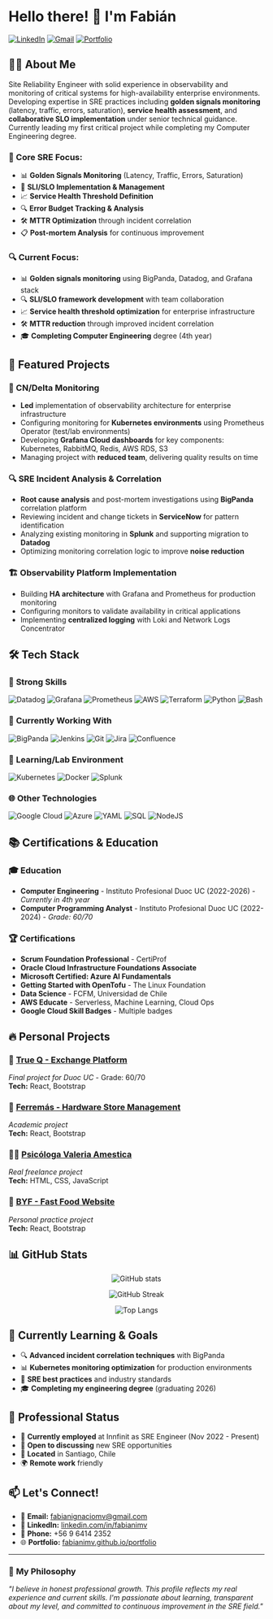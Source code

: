 # Hello there! 👋 I'm Fabián

[![LinkedIn](https://img.shields.io/badge/LinkedIn-0077B5?style=for-the-badge&logo=linkedin&logoColor=white)](https://linkedin.com/in/fabianimv)
[![Gmail](https://img.shields.io/badge/Gmail-D14836?style=for-the-badge&logo=gmail&logoColor=white)](mailto:fabianignaciomv@gmail.com)
[![Portfolio](https://img.shields.io/badge/Portfolio-7C3AED?style=for-the-badge&logo=web&logoColor=white)](https://fabianimv.github.io/portfolio)

## 👨‍💻 About Me

Site Reliability Engineer with solid experience in observability and monitoring of critical systems for high-availability enterprise environments. Developing expertise in SRE practices including **golden signals monitoring** (latency, traffic, errors, saturation), **service health assessment**, and **collaborative SLO implementation** under senior technical guidance. Currently leading my first critical project while completing my Computer Engineering degree.

### 🎯 Core SRE Focus:
- 📊 **Golden Signals Monitoring** (Latency, Traffic, Errors, Saturation)
- 🎯 **SLI/SLO Implementation & Management** 
- 📈 **Service Health Threshold Definition**
- 🔍 **Error Budget Tracking & Analysis**
- 🛠️ **MTTR Optimization** through incident correlation
- 📋 **Post-mortem Analysis** for continuous improvement

### 🔍 Current Focus:
- 📊 **Golden signals monitoring** using BigPanda, Datadog, and Grafana stack
- 🔍 **SLI/SLO framework development** with team collaboration  
- 📈 **Service health threshold optimization** for enterprise infrastructure
- 🛠️ **MTTR reduction** through improved incident correlation
- 🎓 **Completing Computer Engineering** degree (4th year)

## 🚀 Featured Projects

### 🔴 CN/Delta Monitoring 
- **Led** implementation of observability architecture for enterprise infrastructure
- Configuring monitoring for **Kubernetes environments** using Prometheus Operator (test/lab environments)
- Developing **Grafana Cloud dashboards** for key components: Kubernetes, RabbitMQ, Redis, AWS RDS, S3
- Managing project with **reduced team**, delivering quality results on time

### 🔍 SRE Incident Analysis & Correlation
- **Root cause analysis** and post-mortem investigations using **BigPanda** correlation platform
- Reviewing incident and change tickets in **ServiceNow** for pattern identification
- Analyzing existing monitoring in **Splunk** and supporting migration to **Datadog**
- Optimizing monitoring correlation logic to improve **noise reduction**

### 🏗️ Observability Platform Implementation
- Building **HA architecture** with Grafana and Prometheus for production monitoring
- Configuring monitors to validate availability in critical applications
- Implementing **centralized logging** with Loki and Network Logs Concentrator

## 🛠️ Tech Stack

### 🎯 **Strong Skills**
![Datadog](https://img.shields.io/badge/Datadog-632CA6?style=for-the-badge&logo=datadog&logoColor=white)
![Grafana](https://img.shields.io/badge/Grafana-F46800?style=for-the-badge&logo=grafana&logoColor=white)
![Prometheus](https://img.shields.io/badge/Prometheus-E6522C?style=for-the-badge&logo=prometheus&logoColor=white)
![AWS](https://img.shields.io/badge/AWS-232F3E?style=for-the-badge&logo=amazon-aws&logoColor=white)
![Terraform](https://img.shields.io/badge/Terraform-7B42BC?style=for-the-badge&logo=terraform&logoColor=white)
![Python](https://img.shields.io/badge/Python-3776AB?style=for-the-badge&logo=python&logoColor=white)
![Bash](https://img.shields.io/badge/Bash-4EAA25?style=for-the-badge&logo=gnu-bash&logoColor=white)

### 🔄 **Currently Working With**
![BigPanda](https://img.shields.io/badge/BigPanda-0074D9?style=for-the-badge&logo=data:image/svg+xml;base64,&logoColor=white)
![Jenkins](https://img.shields.io/badge/Jenkins-D24939?style=for-the-badge&logo=jenkins&logoColor=white)
![Git](https://img.shields.io/badge/Git-F05032?style=for-the-badge&logo=git&logoColor=white)
![Jira](https://img.shields.io/badge/Jira-0052CC?style=for-the-badge&logo=jira&logoColor=white)
![Confluence](https://img.shields.io/badge/Confluence-172B4D?style=for-the-badge&logo=confluence&logoColor=white)

### 🧪 **Learning/Lab Environment**
![Kubernetes](https://img.shields.io/badge/Kubernetes-326CE5?style=for-the-badge&logo=kubernetes&logoColor=white)
![Docker](https://img.shields.io/badge/Docker-2496ED?style=for-the-badge&logo=docker&logoColor=white)
![Splunk](https://img.shields.io/badge/Splunk-000000?style=for-the-badge&logo=splunk&logoColor=white)

### 🌐 **Other Technologies**
![Google Cloud](https://img.shields.io/badge/Google_Cloud-4285F4?style=for-the-badge&logo=google-cloud&logoColor=white)
![Azure](https://img.shields.io/badge/Azure-0078D4?style=for-the-badge&logo=microsoftazure&logoColor=white)
![YAML](https://img.shields.io/badge/YAML-CB171E?style=for-the-badge&logo=yaml&logoColor=white)
![SQL](https://img.shields.io/badge/SQL-4479A1?style=for-the-badge&logo=postgresql&logoColor=white)
![NodeJS](https://img.shields.io/badge/Node.js-339933?style=for-the-badge&logo=nodedotjs&logoColor=white)

## 📚 Certifications & Education

### 🎓 **Education**
- **Computer Engineering** - Instituto Profesional Duoc UC (2022-2026) - *Currently in 4th year*
- **Computer Programming Analyst** - Instituto Profesional Duoc UC (2022-2024) - *Grade: 60/70*

### 🏆 **Certifications**
- **Scrum Foundation Professional** - CertiProf
- **Oracle Cloud Infrastructure Foundations Associate**
- **Microsoft Certified: Azure AI Fundamentals**
- **Getting Started with OpenTofu** - The Linux Foundation
- **Data Science** - FCFM, Universidad de Chile
- **AWS Educate** - Serverless, Machine Learning, Cloud Ops
- **Google Cloud Skill Badges** - Multiple badges

## 🔥 Personal Projects

### 📱 [True Q - Exchange Platform](https://trueq-vercel.vercel.app/)
*Final project for Duoc UC* - Grade: 60/70  
**Tech:** React, Bootstrap

### 🏪 [Ferremás - Hardware Store Management](https://ferremas.vercel.app/)
*Academic project*  
**Tech:** React, Bootstrap

### 👩‍⚕️ [Psicóloga Valeria Amestica](https://psivaleriamestica.com/)
*Real freelance project*  
**Tech:** HTML, CSS, JavaScript

### 🍔 [BYF - Fast Food Website](https://byf.vercel.app/)
*Personal practice project*  
**Tech:** React, Bootstrap

## 📊 GitHub Stats

<div align="center">

![GitHub stats](https://github-readme-stats.vercel.app/api?username=fabianimv&show_icons=true&theme=radical&include_all_commits=true&hide_border=true)

![GitHub Streak](https://github-readme-streak-stats.herokuapp.com/?user=fabianimv&theme=radical&hide_border=true)

![Top Langs](https://github-readme-stats.vercel.app/api/top-langs/?username=fabianimv&layout=compact&theme=radical&hide_border=true)

</div>

## 🌱 Currently Learning & Goals

- 🔍 **Advanced incident correlation techniques** with BigPanda
- 📊 **Kubernetes monitoring optimization** for production environments
- 🎯 **SRE best practices** and industry standards
- 🎓 **Completing my engineering degree** (graduating 2026)

## 💼 Professional Status

- 🏢 **Currently employed** at Innfinit as SRE Engineer (Nov 2022 - Present)
- 🎯 **Open to discussing** new SRE opportunities
- 📍 **Located** in Santiago, Chile
- 🌍 **Remote work** friendly

## 📫 Let's Connect!

- 📧 **Email:** fabianignaciomv@gmail.com
- 🔗 **LinkedIn:** [linkedin.com/in/fabianimv](https://linkedin.com/in/fabianimv)
- 📱 **Phone:** +56 9 6414 2352
- 🌐 **Portfolio:** [fabianimv.github.io/portfolio](https://fabianimv.github.io/portfolio)

---

### 🎯 **My Philosophy**
*"I believe in honest professional growth. This profile reflects my real experience and current skills. I'm passionate about learning, transparent about my level, and committed to continuous improvement in the SRE field."*

